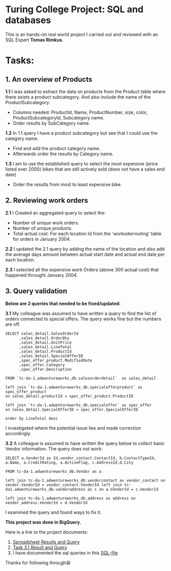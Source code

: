 # Turing College Project: SQL and databases 
This is an hands-on real world project I carried out and reviewed with an SQL Expert **Tomas Rimkus**.
# Tasks:
## 1. An overview of Products

**1.1** I was asked to extract the data on products from the Product table where there exists a product subcategory. And also include the name of the ProductSubcategory.

   * Columns needed: ProductId, Name, ProductNumber, size, color, ProductSubcategoryId, Subcategory name.
   * Order results by SubCategory name.
    
**1.2** In 1.1 query I have a product subcategory but see that I could use the category name.

  * Find and add the product category name.
  * Afterwards order the results by Category name.
    
**1.3** I am to use the established query to select the most expensive (price listed over 2000) bikes that are still actively sold (does not have a sales end date)

  * Order the results from most to least expensive bike.

## 2. Reviewing work orders
**2.1** I Created an aggregated query to select the:

* Number of unique work orders.
* Number of unique products.
* Total actual cost.
For each location Id from the 'workoderrouting' table for orders in January 2004.

**2.2** I updated the 2.1 query by adding the name of the location and also add the average days amount between actual start date and actual end date per each location.

**2.3** I selected all the expensive work Orders (above 300 actual cost) that happened throught January 2004.

## 3. Query validation
**Below are 2 queries that needed to be fixed/updated:**

**3.1** My colleague was assumed to have written a query to find the list of orders connected to special offers. The query works fine but the numbers are off. 
```
SELECT sales_detail.SalesOrderId
      ,sales_detail.OrderQty
      ,sales_detail.UnitPrice
      ,sales_detail.LineTotal
      ,sales_detail.ProductId
      ,sales_detail.SpecialOfferID
      ,spec_offer_product.ModifiedDate
      ,spec_offer.Category
      ,spec_offer.Description

FROM `tc-da-1.adwentureworks_db.salesorderdetail`  as sales_detail

left join `tc-da-1.adwentureworks_db.specialofferproduct` as spec_offer_product
on sales_detail.productId = spec_offer_product.ProductID

left join `tc-da-1.adwentureworks_db.specialoffer` as spec_offer
on sales_detail.SpecialOfferID = spec_offer.SpecialOfferID

order by LineTotal desc
```
I investigated where the potential issue lies and made correction accordingly.

**3.2** A colleague is assumed to have written the query below to collect basic Vendor information. The query does not work:

```
SELECT a.VendorId as Id,vendor_contact.ContactId, b.ContactTypeId, a.Name, a.CreditRating, a.ActiveFlag, c.AddressId,d.City

FROM tc-da-1.adwentureworks_db.Vendor as a

left join tc-da-1.adwentureworks_db.vendorcontact as vendor_contact on vendor.VendorId = vendor_contact.VendorId left join tc-da1.adwentureworks_db.vendoraddress as c on a.VendorId = c.VendorId

left join tc-da-1.adwentureworks_db.address as address on vendor_address.VendorId = d.VendorId
```

I examined the query and found ways to fix it.

**This project was done in BigQuery.**

Here is a link to the project documents:
1. [Spreadsheet Results and Query](https://1drv.ms/x/c/52de9c3c4fde2f7c/EcYaQ-nPNvFKoqb3g_WWDWEB8qglyUd8EMMhTrA0_gn5Gg?e=jSgpC7)
2. [Task 3.1 Result and Query](https://docs.google.com/spreadsheets/d/1b7aYaiHd0pPbX5N0XI74CnE0_8Yd6lGGFyuyLpqZAeo/edit?usp=sharing)
3. I have documented the sql queries in this [SQL-file](sqltask.sql)

Thanks for following through😄
